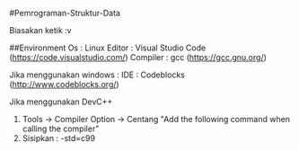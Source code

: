 #Pemrograman-Struktur-Data

Biasakan ketik :v

##Environment
Os : Linux
Editor : Visual Studio Code (https://code.visualstudio.com/)
Compiler : gcc (https://gcc.gnu.org/)

Jika menggunakan windows :
IDE : Codeblocks (http://www.codeblocks.org/)

Jika menggunakan DevC++

1. Tools -> Compiler Option -> Centang "Add the following command when calling the compiler"
1. Sisipkan : -std=c99